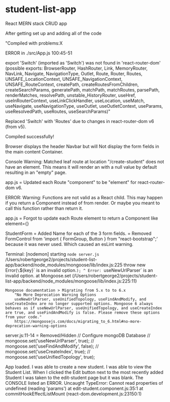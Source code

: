 # student-list-app
React MERN stack CRUD app

After getting set up and adding all of the code 

"Compiled with problems:X

ERROR in ./src/App.js 100:45-51

export 'Switch' (imported as 'Switch') was not found in 'react-router-dom' (possible exports: BrowserRouter, HashRouter, Link, MemoryRouter, NavLink, Navigate, NavigationType, Outlet, Route, Router, Routes, UNSAFE_LocationContext, UNSAFE_NavigationContext, UNSAFE_RouteContext, createPath, createRoutesFromChildren, createSearchParams, generatePath, matchPath, matchRoutes, parsePath, renderMatches, resolvePath, unstable_HistoryRouter, useHref, useInRouterContext, useLinkClickHandler, useLocation, useMatch, useNavigate, useNavigationType, useOutlet, useOutletContext, useParams, useResolvedPath, useRoutes, useSearchParams)"

Replaced 'Switch' with 'Routes' due to changes in react-router-dom v6 (from v5).

Compiled successfully! 

Browser displays the header Navbar but will Not display the form fields in the main content Container.

Console Warning: Matched leaf route at location "/create-student" does not have an element. This means it will render an <Outlet /> with a null value by default resulting in an "empty" page.

app.js = Updated each Route "component" to be "element" for react-router-dom v6.

ERROR: Warning: Functions are not valid as a React child. This may happen if you return a Component instead of <Component /> from render. Or maybe you meant to call this function rather than return it.

app.js = Forgot to update each Route element to return a Component like element={<CreateStudent />}

StudentForm = Added <label htmlFor="Name">Name</label> for each of the 3 form fields.
            = Removed FormControl from 'import { FormGroup, Button } from "react-bootstrap";' because it was never used. Which caused an esLint warning.

Terminal:
[nodemon] starting `node server.js`
/Users/robertgeorge2/projects/student-list-app/backend/node_modules/mongoose/lib/index.js:225
    throw new Error(`\`${key}\` is an invalid option.`);
    ^
Error: `useNewUrlParser` is an invalid option.
    at Mongoose.set (/Users/robertgeorge2/projects/student-list-app/backend/node_modules/mongoose/lib/index.js:225:11)

    Mongoose documentation > Migrating from 5.x to to 6.x
        "No More Deprecation Warning Options
        useNewUrlParser, useUnifiedTopology, useFindAndModify, and useCreateIndex are no longer supported options. Mongoose 6 always behaves as if useNewUrlParser, useUnifiedTopology, and useCreateIndex are true, and useFindAndModify is false. Please remove these options from your code."
        https://mongoosejs.com/docs/migrating_to_6.html#no-more-deprecation-warning-options

server.js:11-14 = Removed/Hidden
// Configure mongoDB Database
// mongoose.set('useNewUrlParser', true);
// mongoose.set('useFindAndModify', false);
// mongoose.set('useCreateIndex', true);
// mongoose.set('useUnifiedTopology', true);

App loaded.
I was able to create a new student.
I was able to view the Student List.
When I clicked the Edit button next to the most recently added Student I was taken to the edit-student page but it was blank. The CONSOLE listed an ERROR.
Uncaught TypeError: Cannot read properties of undefined (reading 'params')
    at edit-student.component.js:35:1
    at commitHookEffectListMount (react-dom.development.js:23150:1)

    